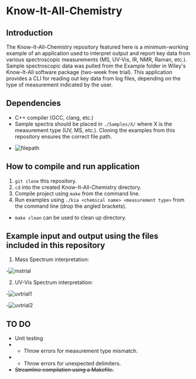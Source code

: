 # Know-It-All-Chemistry

## Introduction
The Know-It-All-Chemistry repository featured here is a minimum-working example of an application used to interpret output and report key data from various spectroscopic measurements (MS, UV-Vis, IR, NMR, Raman, etc.). Sample spectroscopic data was pulled from the Example folder in Wiley's Know-It-All software package (two-week free trial). This application provides a CLI for reading out key data from log files, depending on the type of measurement indicated by the user.

## Dependencies
* C++ compiler (GCC, clang, etc.)
* Sample spectra should be placed in `./Samples/X/` where X is the measurement type (UV, MS, etc.). Cloning the examples from this repository ensures the correct file path.
- ![filepath](https://user-images.githubusercontent.com/49886228/149148102-e24e80cc-f2e6-4383-bfe6-f96dd6cce4eb.png)

## How to compile and run application
1. `git clone` this repository.
2. `cd` into the created Know-It-All-Chemistry directory.
3. Compile project using `make` from the command line.
4. Run examples using `./kia <chemical name> <measurement type>` from the command line (drop the angled brackets).
  * `make clean` can be used to clean up directory.

## Example input and output using the files included in this repository
1. Mass Spectrum interpretation:

-![mstrial](https://user-images.githubusercontent.com/49886228/149187100-f2ce5707-6a5b-4138-80bd-2cf2629e9539.png)

2. UV-Vis Spectrum interpretation:

-![uvtrial1](https://user-images.githubusercontent.com/49886228/149187320-a3b2889c-59b5-4d12-ac99-5a2fa2fb17c2.png)

-![uvtrial2](https://user-images.githubusercontent.com/49886228/149187332-a3745a72-5ce8-4f39-9a1b-080d909ba5b5.png)



## TO DO
* Unit testing
* * Throw errors for measurement type mismatch.
* * Throw errors for unexpected delimiters.
* ~~Streamline compilation using a Makefile.~~
